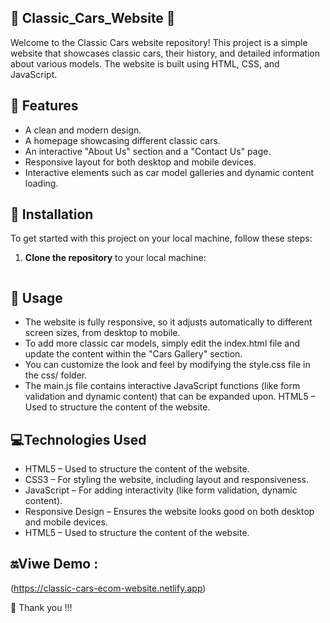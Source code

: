 ## 🚓 Classic_Cars_Website 🚗

Welcome to the Classic Cars website repository! This project is a simple website that showcases classic cars, their history, and detailed information about various models. The website is built using HTML, CSS, and JavaScript.

## 🎯 Features
- A clean and modern design.
- A homepage showcasing different classic cars.
- An interactive "About Us" section and a "Contact Us" page.
- Responsive layout for both desktop and mobile devices.
- Interactive elements such as car model galleries and dynamic content loading.

## 📲 Installation

To get started with this project on your local machine, follow these steps:

1. **Clone the repository** to your local machine:

   ```bash
   

## 💾 Usage

- The website is fully responsive, so it adjusts automatically to different screen sizes, from desktop to mobile.
- To add more classic car models, simply edit the index.html file and update the content within the "Cars Gallery" section.
- You can customize the look and feel by modifying the style.css file in the css/ folder.
- The main.js file contains interactive JavaScript functions (like form validation and dynamic content) that can be expanded upon.
HTML5 – Used to structure the content of the website.

## 💻Technologies Used

- HTML5 – Used to structure the content of the website.
- CSS3 – For styling the website, including layout and responsiveness.
- JavaScript – For adding interactivity (like form validation, dynamic content).
- Responsive Design – Ensures the website looks good on both desktop and mobile devices.
- HTML5 – Used to structure the content of the website.

## 🔛Viwe Demo :
(https://classic-cars-ecom-website.netlify.app)

🤝 Thank you !!!

